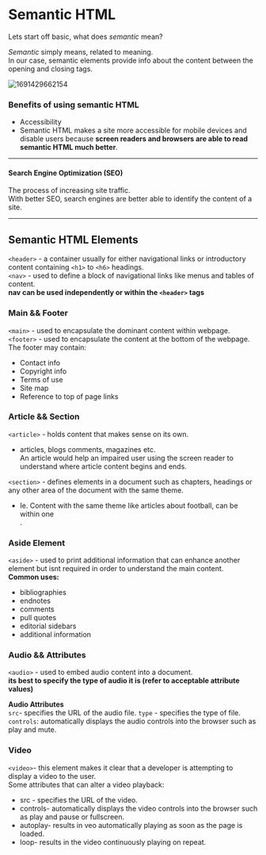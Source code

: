 # Semantic HTML

Lets start off basic, what does _semantic_ mean?

_Semantic_ simply means, related to meaning.<br>
In our case, semantic elements provide info about the content between the opening and closing tags.<br>

![1691429662154](https://github.com/AGENTno6/mesa_ffg_work_folder/assets/114108199/3e4974c1-993d-48f7-a08b-17c57659ea58)

### Benefits of using semantic HTML

- Accessibility
- Semantic HTML makes a site more accessible for mobile devices and disable users because **screen readers and browsers are able to read semantic HTML much better**.

---

#### Search Engine Optimization (SEO)

The process of increasing site traffic.<br>
With better SEO, search engines are better able to identify the content of a site.

---

## Semantic HTML Elements

`<header>` - a container usually for either navigational links or introductory content containing `<h1>` to `<h6>` headings.<br>
`<nav>` - used to define a block of navigational links like menus and tables of content.<br> **nav can be used independently or within the `<header>` tags**

### Main && Footer

`<main>` - used to encapsulate the dominant content within webpage.<br>
`<footer>` - used to encapsulate the content at the bottom of the webpage. The footer may contain:

- Contact info
- Copyright info
- Terms of use
- Site map
- Reference to top of page links

### Article && Section

`<article>` - holds content that makes sense on its own.

- articles, blogs comments, magazines etc.
  <br> An article would help an impaired user using the screen reader to understand where article content begins and ends.<br>

`<section>` - defines elements in a document such as chapters, headings or any other area of the document with the same theme.

- Ie. Content with the same theme like articles about football, can be within one <section>.

### Aside Element

`<aside>` - used to print additional information that can enhance another element but isnt required in order to understand the main content.<br>
**Common uses:**

- bibliographies
- endnotes
- comments
- pull quotes
- editorial sidebars
- additional information

### Audio && Attributes

`<audio>` - used to embed audio content into a document.<br>
**its best to specify the type of audio it is (refer to acceptable attribute values)**<br>

**Audio Attributes**<br>
`src`- specifies the URL of the audio file.
`type` - specifies the type of file.
`controls`: automatically displays the audio controls into the browser such as play and mute.

### Video

`<video>`- this element makes it clear that a developer is attempting to display a video to the user.<br>
Some attributes that can alter a video playback:

- src - specifies the URL of the video.
- controls- automatically displays the video controls into the browser such as play and pause or fullscreen.
- autoplay- results in veo automatically playing as soon as the page is loaded.
- loop- results in the video continuously playing on repeat.
